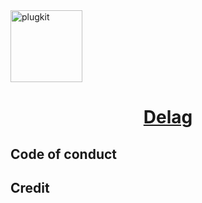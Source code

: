 <a href="#" target="_blank" rel="noopener noreferrer">
<img width="115" src="https://user-images.githubusercontent.com/45007226/239313447-b995f2bd-445f-4f63-8a9c-3fe51646e6a7.png" alt="plugkit" /></a>

<p align="center">
  <h1 align="center">
    <a href="https://delag.deskbtm.com" target="_blank" rel="noopener noreferrer">
      Delag
    </a>
  </h1>
</p>

## Code of conduct

## Credit
